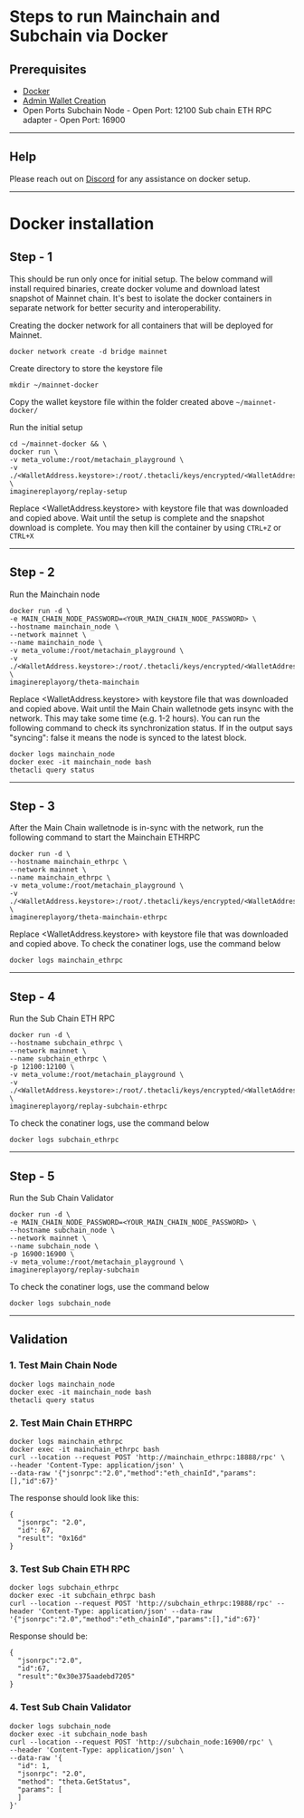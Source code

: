 # Steps to run Mainchain and Subchain via Docker

## Prerequisites
- [Docker](https://docs.docker.com/engine/install/)
- [Admin Wallet Creation](https://github.com/imaginereplay/replay/blob/main/docs/SoloStaking.md#admin-wallet-creation)
- Open Ports
Subchain Node - Open Port: 12100
Sub chain ETH RPC adapter - Open Port: 16900
***
## Help
Please reach out on [Discord](https://discord.gg/QH4X6ZnA) for any assistance on docker setup.
***
# Docker installation
## Step - 1
This should be run only once for initial setup. The below command will install required binaries, create docker volume and download latest snapshot of Mainnet chain. It's best to isolate the docker containers in separate network for better security and interoperability.

Creating the docker network for all containers that will be deployed for Mainnet.
```
docker network create -d bridge mainnet
```

Create directory to store the keystore file

```
mkdir ~/mainnet-docker
```

Copy the wallet keystore file within the folder created above ```~/mainnet-docker/```

Run the initial setup
```
cd ~/mainnet-docker && \
docker run \
-v meta_volume:/root/metachain_playground \
-v ./<WalletAddress.keystore>:/root/.thetacli/keys/encrypted/<WalletAddress.keystore> \
imaginereplayorg/replay-setup
```

Replace <WalletAddress.keystore> with keystore file that was downloaded and copied above. Wait until the setup is complete and the snapshot download is complete. You may then kill the container by using ```CTRL+Z``` or ```CTRL+X```

***
## Step - 2
Run the Mainchain node

```
docker run -d \
-e MAIN_CHAIN_NODE_PASSWORD=<YOUR_MAIN_CHAIN_NODE_PASSWORD> \
--hostname mainchain_node \
--network mainnet \
--name mainchain_node \
-v meta_volume:/root/metachain_playground \
-v ./<WalletAddress.keystore>:/root/.thetacli/keys/encrypted/<WalletAddress.keystore> \
imaginereplayorg/theta-mainchain
```
Replace <WalletAddress.keystore> with keystore file that was downloaded and copied above.
Wait until the Main Chain walletnode gets insync with the network. This may take some time (e.g. 1-2 hours). You can run the following command to check its synchronization status. If in the output says "syncing": false it means the node is synced to the latest block.

``` 
docker logs mainchain_node 
docker exec -it mainchain_node bash
thetacli query status 
```
***
## Step - 3
After the Main Chain walletnode is in-sync with the network, run the following command to start the Mainchain ETHRPC
```
docker run -d \
--hostname mainchain_ethrpc \
--network mainnet \
--name mainchain_ethrpc \
-v meta_volume:/root/metachain_playground \
-v ./<WalletAddress.keystore>:/root/.thetacli/keys/encrypted/<WalletAddress.keystore> \
imaginereplayorg/theta-mainchain-ethrpc
```
Replace <WalletAddress.keystore> with keystore file that was downloaded and copied above. To check the conatiner logs, use the command below

``` 
docker logs mainchain_ethrpc 
```
***
## Step - 4
Run the Sub Chain ETH RPC
```
docker run -d \
--hostname subchain_ethrpc \
--network mainnet \
--name subchain_ethrpc \
-p 12100:12100 \
-v meta_volume:/root/metachain_playground \
-v ./<WalletAddress.keystore>:/root/.thetacli/keys/encrypted/<WalletAddress.keystore> \
imaginereplayorg/replay-subchain-ethrpc
```
 To check the conatiner logs, use the command below

``` 
docker logs subchain_ethrpc 
```
***
## Step - 5
Run the Sub Chain Validator
```
docker run -d \
-e MAIN_CHAIN_NODE_PASSWORD=<YOUR_MAIN_CHAIN_NODE_PASSWORD> \
--hostname subchain_node \
--network mainnet \
--name subchain_node \
-p 16900:16900 \
-v meta_volume:/root/metachain_playground \
imaginereplayorg/replay-subchain
```
 To check the conatiner logs, use the command below

``` 
docker logs subchain_node 
```
***
## Validation
### 1. Test Main Chain Node
``` 
docker logs mainchain_node 
docker exec -it mainchain_node bash
thetacli query status 
```

### 2. Test Main Chain ETHRPC
``` 
docker logs mainchain_ethrpc 
docker exec -it mainchain_ethrpc bash
curl --location --request POST 'http://mainchain_ethrpc:18888/rpc' \
--header 'Content-Type: application/json' \
--data-raw '{"jsonrpc":"2.0","method":"eth_chainId","params":[],"id":67}'
```
The response should look like this:
```
{
  "jsonrpc": "2.0",
  "id": 67,
  "result": "0x16d"
}
```
### 3. Test Sub Chain ETH RPC
``` 
docker logs subchain_ethrpc 
docker exec -it subchain_ethrpc bash
curl --location --request POST 'http://subchain_ethrpc:19888/rpc' --header 'Content-Type: application/json' --data-raw '{"jsonrpc":"2.0","method":"eth_chainId","params":[],"id":67}'
```
Response should be:
```
{
  "jsonrpc":"2.0",
  "id":67,
  "result":"0x30e375aadebd7205"
}
```
### 4. Test Sub Chain Validator
``` 
docker logs subchain_node 
docker exec -it subchain_node bash
curl --location --request POST 'http://subchain_node:16900/rpc' \
--header 'Content-Type: application/json' \
--data-raw '{
  "id": 1,
  "jsonrpc": "2.0",
  "method": "theta.GetStatus",
  "params": [
  ]
}'
```